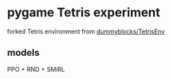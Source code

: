# pygame Tetris experiment

forked Tetris environment from [dummyblocks/TetrisEnv](https://github.com/dummyblocks/TetrisEnv)

## models

PPO + RND + SMiRL
